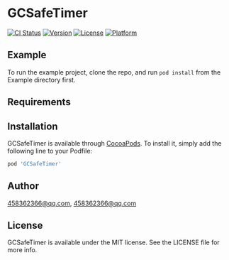 # GCSafeTimer

[![CI Status](https://img.shields.io/travis/458362366@qq.com/GCSafeTimer.svg?style=flat)](https://travis-ci.org/458362366@qq.com/GCSafeTimer)
[![Version](https://img.shields.io/cocoapods/v/GCSafeTimer.svg?style=flat)](https://cocoapods.org/pods/GCSafeTimer)
[![License](https://img.shields.io/cocoapods/l/GCSafeTimer.svg?style=flat)](https://cocoapods.org/pods/GCSafeTimer)
[![Platform](https://img.shields.io/cocoapods/p/GCSafeTimer.svg?style=flat)](https://cocoapods.org/pods/GCSafeTimer)

## Example

To run the example project, clone the repo, and run `pod install` from the Example directory first.

## Requirements

## Installation

GCSafeTimer is available through [CocoaPods](https://cocoapods.org). To install
it, simply add the following line to your Podfile:

```ruby
pod 'GCSafeTimer'
```

## Author

458362366@qq.com, 458362366@qq.com

## License

GCSafeTimer is available under the MIT license. See the LICENSE file for more info.
